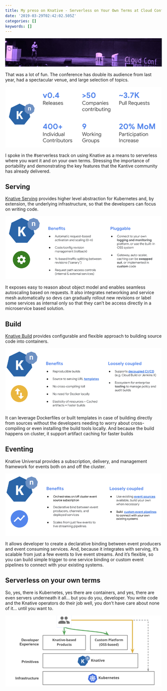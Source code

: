 ```yaml
---
title: My preso on Knative - Serverless on Your Own Terms at Cloud Conf 2019
date: '2019-03-29T02:42:02.505Z'
categories: []
keywords: []
---
```


![](/images/0__O8Yt__gd0EuJHpWXB.jpg)

That was a lot of fun. The conference has double its audience from last year, had a spectacular venue, and large selection of topics.

![](/images/1__iZuNv1AgYlcywzs6kOudfA.png)

I spoke in the #serverless track on using Knative as a means to serverless where you want it and on your own terms. Stressing the importance of portability and demonstrating the key features that the Kantive community has already delivered.

## Serving

[Knative Serving](https://github.com/knative/serving) provides higher level abstraction for Kubernetes and, by extension, the underlying infrastructure, so that the developers can focus on writing code.

![](/images/1__nqNMpWexualc22ONruhAZg.png)

It exposes easy to reason about object model and enables seamless autoscaling based on requests. It also integrates networking and service mesh automatically so devs can gradually rollout new revisions or label some services as internal only so that they can’t be access directly in a microservice based solution.

## Build

[Knative Build](https://github.com/knative/build) provides configurable and flexible approach to building source code into containers.

![](/images/1__tkWzPLKKWoalBC22yEKIgw.png)

It can leverage Dockerfiles or built templates in case of building directly from sources without the developers needing to worry about cross-compiling or even installing the build tools locally. And because the build happens on cluster, it support artifact caching for faster builds

## Eventing

Knative Universal provides a subscription, delivery, and management framework for events both on and off the cluster.

![](/images/1__lNcuNh4gCOKgbwH__VPEViw.png)

It allows developer to create a declarative binding between event producers and event consuming services. And, because it integrates with serving, it’s scalable from just a few events to live event streams. And it’s flexible, so you can build simple trigger to one service binding or custom event pipelines to connect with your existing systems.

## Serverless on your own terms

So, yes, there is Kubernetes, yes there are containers, and yes, there are even servers underneath it all… but you do you, developer. You write code and the Knative operators do their job well, you don’t have care about none of it… until you want to.

![](/images/1__fOISrYHY5lzYWflggE5biw.png)